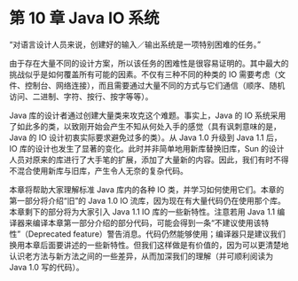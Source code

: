 # 第 10 章 Java IO 系统

“对语言设计人员来说，创建好的输入／输出系统是一项特别困难的任务。”

由于存在大量不同的设计方案，所以该任务的困难性是很容易证明的。其中最大的挑战似乎是如何覆盖所有可能的因素。不仅有三种不同的种类的 IO 需要考虑（文件、控制台、网络连接），而且需要通过大量不同的方式与它们通信（顺序、随机访问、二进制、字符、按行、按字等等）。

Java 库的设计者通过创建大量类来攻克这个难题。事实上，Java 的 IO 系统采用了如此多的类，以致刚开始会产生不知从何处入手的感觉（具有讽刺意味的是，Java 的 IO 设计初衷实际要求避免过多的类）。从 Java 1.0 升级到 Java 1.1 后，IO 库的设计也发生了显著的变化。此时并非简单地用新库替换旧库，Sun 的设计人员对原来的库进行了大手笔的扩展，添加了大量新的内容。因此，我们有时不得不混合使用新库与旧库，产生令人无奈的复杂代码。

本章将帮助大家理解标准 Java 库内的各种 IO 类，并学习如何使用它们。本章的第一部分将介绍“旧”的 Java 1.0 IO 流库，因为现在有大量代码仍在使用那个库。本章剩下的部分将为大家引入 Java 1.1 IO 库的一些新特性。注意若用 Java 1.1 编译器来编译本章第一部分介绍的部分代码，可能会得到一条“不建议使用该特性”（Deprecated feature）警告消息。代码仍然能够使用；编译器只是建议我们换用本章后面要讲述的一些新特性。但我们这样做是有价值的，因为可以更清楚地认识老方法与新方法之间的一些差异，从而加深我们的理解（并可顺利阅读为 Java 1.0 写的代码）。
